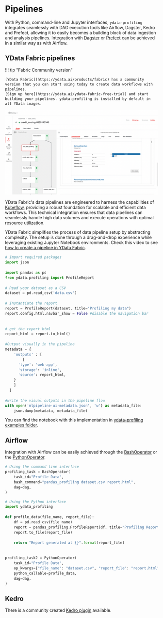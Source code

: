 # Pipelines

With Python, command-line and Jupyter interfaces, `ydata-profiling`
integrates seamlessly with DAG execution tools like Airflow, Dagster,
Kedro and Prefect, allowing it to easily becomes a building block of
data ingestion and analysis pipelines. Integration with
[Dagster](https://github.com/dagster-io/dagster) or
[Prefect](https://github.com/prefecthq/prefect) can be achieved in a
similar way as with Airflow.

## YData Fabric pipelines

!!! tip "Fabric Community version"
    
    [YData Fabric](https://ydata.ai/products/fabric) has a community version that you can start using today to create data workflows with pipelines. 
    [Sign up here](https://ydata.ai/ydata-fabric-free-trial) and start building your pipelines. ydata-profiling is installed by default in all YData images.

![ydata-profiling in a pipeline](../_static/img/profiling_pipelines.png)

YData Fabric's data pipelines are engineered to harness the capabilities of [Kubeflow](https://www.kubeflow.org/), providing a robust foundation for scalable and efficient data workflows. 
This technical integration ensures that data pipelines can seamlessly handle high data volumes and execute operations with optimal resource utilization.

YData Fabric simplifies the process of data pipeline setup by abstracting complexity. 
The setup is done through a drag-and-drop experience while leveraging existing Jupyter Notebook environments. 
Check this video to see [how to create a pipeline in YData Fabric](https://www.youtube.com/watch?v=feNoXv34waM&t=8s).

```python linenums="1" title="Profile a csv with ydata-profiling in a pipeline"
# Import required packages
import json

import pandas as pd
from ydata.profiling import ProfileReport

# Read your dataset as a CSV
dataset = pd.read_csv('data.csv')

# Instantiate the report
report = ProfileReport(dataset, title="Profiling my data")
report.config.html.navbar_show = False #disable the navigation bar


# get the report html
report_html = report.to_html()

#Output visually in the pipeline
metadata = {
    'outputs' : [
        {
      'type': 'web-app',
      'storage': 'inline',
      'source': report_html,
    }
    ]
  }

#write the visual outputs in the pipeline flow
with open('mlpipeline-ui-metadata.json', 'w') as metadata_file:
    json.dump(metadata, metadata_file)
```

You can find the notebook with this implementation in [ydata-profiling examples folder](https://github.com/ydataai/ydata-profiling/blob/develop/examples/integrations/ydata_fabric_pipelines/data_profiling.ipynb). 

## Airflow

Integration with Airflow can be easily achieved through the
[BashOperator](https://airflow.apache.org/docs/stable/_api/airflow/operators/bash_operator/index.html)
or the
[PythonOperator](https://airflow.apache.org/docs/stable/_api/airflow/operators/python_operator/index.html#airflow.operators.python_operator.PythonOperator).

``` python linenums="1" title="ydata-profiling with Airflow"
# Using the command line interface
profiling_task = BashOperator(
    task_id="Profile Data",
    bash_command="pandas_profiling dataset.csv report.html",
    dag=dag,
)
```

``` python linenums="1" title="ydata-profiling with Airflow"
# Using the Python interface
import ydata_profiling

def profile_data(file_name, report_file):
    df = pd.read_csv(file_name)
    report = pandas_profiling.ProfileReport(df, title="Profiling Report in Airflow")
    report.to_file(report_file)

    return "Report generated at {}".format(report_file)


profiling_task2 = PythonOperator(
    task_id="Profile Data",
    op_kwargs={"file_name": "dataset.csv", "report_file": "report.html"},
    python_callable=profile_data,
    dag=dag,
)
```

## Kedro

There is a community created [Kedro
plugin](https://github.com/BrickFrog/kedro-pandas-profiling) available.
